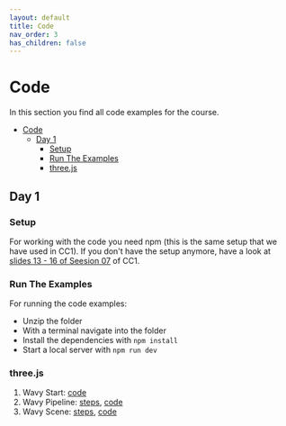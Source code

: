 ```yaml
---
layout: default
title: Code
nav_order: 3
has_children: false
---
```


# Code

In this section you find all code examples for the course.

* [Code](#code)
    * [Day 1](#day-1)
        * [Setup](#setup)
        * [Run The Examples](#run-the-examples)
        * [three.js](#threejs)


## Day 1

### Setup

For working with the code you need npm (this is the same setup that we have used in CC1). If you don't have the setup anymore, have a look at [slides 13 - 16 of Seesion 07](https://ctechfilmuniversity.github.io/lecture_ws2324_creative_coding_1/03_slides/cc1_ws2324_07_slides.html#44) of CC1. 

### Run The Examples

For running the code examples:

* Unzip the folder
* With a terminal navigate into the folder 
* Install the dependencies with `npm install`
* Start a local server with `npm run dev`

### three.js

1. Wavy Start: [code](./threejs/01_wavy_start/wavy_start_code.zip)
2. Wavy Pipeline: [steps](./threejs/02_wavy_pipeline/wavy_pipeline_steps.md), [code](./threejs/02_wavy_pipeline/wavy_pipeline_code.zip)
3. Wavy Scene: [steps](./threejs/03_wavy/wavy_steps.md), [code](./threejs/03_wavy/wavy_steps_code.zip)
